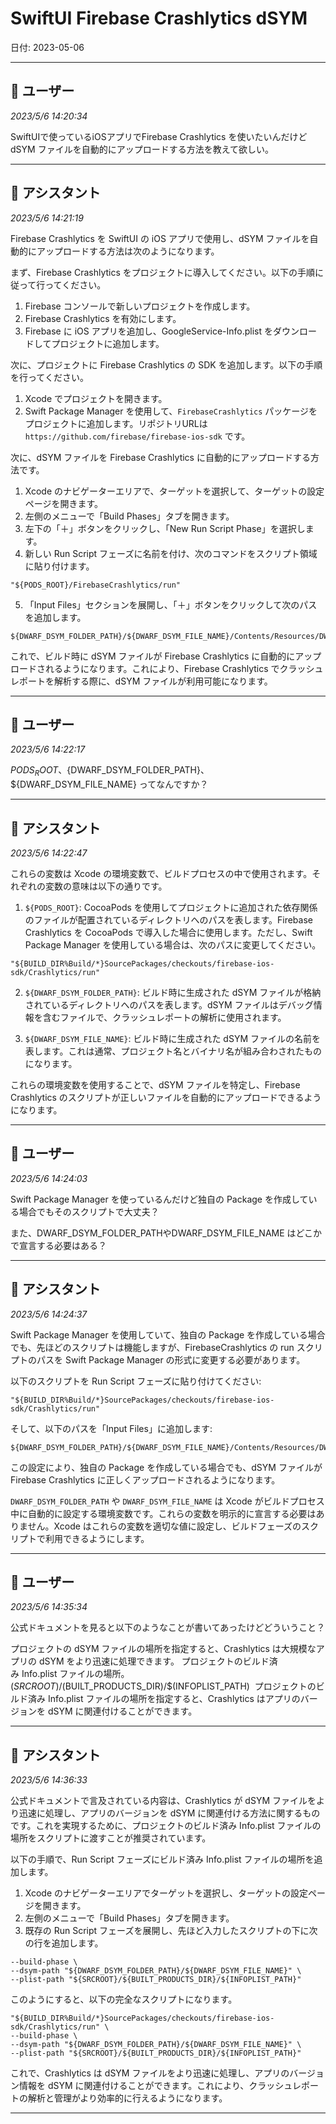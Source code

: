 # SwiftUI Firebase Crashlytics dSYM

日付: 2023-05-06

---

## 👤 ユーザー
*2023/5/6 14:20:34*

SwiftUIで使っているiOSアプリでFirebase Crashlytics を使いたいんだけど dSYM ファイルを自動的にアップロードする方法を教えて欲しい。

---

## 🤖 アシスタント
*2023/5/6 14:21:19*

Firebase Crashlytics を SwiftUI の iOS アプリで使用し、dSYM ファイルを自動的にアップロードする方法は次のようになります。

まず、Firebase Crashlytics をプロジェクトに導入してください。以下の手順に従って行ってください。

1. Firebase コンソールで新しいプロジェクトを作成します。
2. Firebase Crashlytics を有効にします。
3. Firebase に iOS アプリを追加し、GoogleService-Info.plist をダウンロードしてプロジェクトに追加します。

次に、プロジェクトに Firebase Crashlytics の SDK を追加します。以下の手順を行ってください。

1. Xcode でプロジェクトを開きます。
2. Swift Package Manager を使用して、`FirebaseCrashlytics` パッケージをプロジェクトに追加します。リポジトリURLは `https://github.com/firebase/firebase-ios-sdk` です。

次に、dSYM ファイルを Firebase Crashlytics に自動的にアップロードする方法です。

1. Xcode のナビゲーターエリアで、ターゲットを選択して、ターゲットの設定ページを開きます。
2. 左側のメニューで「Build Phases」タブを開きます。
3. 左下の「＋」ボタンをクリックし、「New Run Script Phase」を選択します。
4. 新しい Run Script フェーズに名前を付け、次のコマンドをスクリプト領域に貼り付けます。

```
"${PODS_ROOT}/FirebaseCrashlytics/run"
```

5. 「Input Files」セクションを展開し、「＋」ボタンをクリックして次のパスを追加します。

```
${DWARF_DSYM_FOLDER_PATH}/${DWARF_DSYM_FILE_NAME}/Contents/Resources/DWARF/${TARGET_NAME}
```

これで、ビルド時に dSYM ファイルが Firebase Crashlytics に自動的にアップロードされるようになります。これにより、Firebase Crashlytics でクラッシュレポートを解析する際に、dSYM ファイルが利用可能になります。

---

## 👤 ユーザー
*2023/5/6 14:22:17*

${PODS_ROOT} 、${DWARF_DSYM_FOLDER_PATH}、${DWARF_DSYM_FILE_NAME} ってなんですか？

---

## 🤖 アシスタント
*2023/5/6 14:22:47*

これらの変数は Xcode の環境変数で、ビルドプロセスの中で使用されます。それぞれの変数の意味は以下の通りです。

1. `${PODS_ROOT}`: CocoaPods を使用してプロジェクトに追加された依存関係のファイルが配置されているディレクトリへのパスを表します。Firebase Crashlytics を CocoaPods で導入した場合に使用します。ただし、Swift Package Manager を使用している場合は、次のパスに変更してください。

```
"${BUILD_DIR%Build/*}SourcePackages/checkouts/firebase-ios-sdk/Crashlytics/run"
```

2. `${DWARF_DSYM_FOLDER_PATH}`: ビルド時に生成された dSYM ファイルが格納されているディレクトリへのパスを表します。dSYM ファイルはデバッグ情報を含むファイルで、クラッシュレポートの解析に使用されます。

3. `${DWARF_DSYM_FILE_NAME}`: ビルド時に生成された dSYM ファイルの名前を表します。これは通常、プロジェクト名とバイナリ名が組み合わされたものになります。

これらの環境変数を使用することで、dSYM ファイルを特定し、Firebase Crashlytics のスクリプトが正しいファイルを自動的にアップロードできるようになります。

---

## 👤 ユーザー
*2023/5/6 14:24:03*

Swift Package Manager を使っているんだけど独自の Package を作成している場合でもそのスクリプトで大丈夫？

また、DWARF_DSYM_FOLDER_PATHやDWARF_DSYM_FILE_NAME はどこかで宣言する必要はある？

---

## 🤖 アシスタント
*2023/5/6 14:24:37*

Swift Package Manager を使用していて、独自の Package を作成している場合でも、先ほどのスクリプトは機能しますが、FirebaseCrashlytics の run スクリプトのパスを Swift Package Manager の形式に変更する必要があります。

以下のスクリプトを Run Script フェーズに貼り付けてください:

```
"${BUILD_DIR%Build/*}SourcePackages/checkouts/firebase-ios-sdk/Crashlytics/run"
```

そして、以下のパスを「Input Files」に追加します:

```
${DWARF_DSYM_FOLDER_PATH}/${DWARF_DSYM_FILE_NAME}/Contents/Resources/DWARF/${TARGET_NAME}
```

この設定により、独自の Package を作成している場合でも、dSYM ファイルが Firebase Crashlytics に正しくアップロードされるようになります。

`DWARF_DSYM_FOLDER_PATH` や `DWARF_DSYM_FILE_NAME` は Xcode がビルドプロセス中に自動的に設定する環境変数です。これらの変数を明示的に宣言する必要はありません。Xcode はこれらの変数を適切な値に設定し、ビルドフェーズのスクリプトで利用できるようにします。

---

## 👤 ユーザー
*2023/5/6 14:35:34*

公式ドキュメントを見ると以下のようなことが書いてあったけどどういうこと？

プロジェクトの dSYM ファイルの場所を指定すると、Crashlytics は大規模なアプリの dSYM をより迅速に処理できます。
プロジェクトのビルド済み Info.plist ファイルの場所。  $(SRCROOT)/$(BUILT_PRODUCTS_DIR)/$(INFOPLIST_PATH)  プロジェクトのビルド済み Info.plist ファイルの場所を指定すると、Crashlytics はアプリのバージョンを dSYM に関連付けることができます。

---

## 🤖 アシスタント
*2023/5/6 14:36:33*

公式ドキュメントで言及されている内容は、Crashlytics が dSYM ファイルをより迅速に処理し、アプリのバージョンを dSYM に関連付ける方法に関するものです。これを実現するために、プロジェクトのビルド済み Info.plist ファイルの場所をスクリプトに渡すことが推奨されています。

以下の手順で、Run Script フェーズにビルド済み Info.plist ファイルの場所を追加します。

1. Xcode のナビゲーターエリアでターゲットを選択し、ターゲットの設定ページを開きます。
2. 左側のメニューで「Build Phases」タブを開きます。
3. 既存の Run Script フェーズを展開し、先ほど入力したスクリプトの下に次の行を追加します。

```
--build-phase \
--dsym-path "${DWARF_DSYM_FOLDER_PATH}/${DWARF_DSYM_FILE_NAME}" \
--plist-path "${SRCROOT}/${BUILT_PRODUCTS_DIR}/${INFOPLIST_PATH}"
```

このようにすると、以下の完全なスクリプトになります。

```
"${BUILD_DIR%Build/*}SourcePackages/checkouts/firebase-ios-sdk/Crashlytics/run" \
--build-phase \
--dsym-path "${DWARF_DSYM_FOLDER_PATH}/${DWARF_DSYM_FILE_NAME}" \
--plist-path "${SRCROOT}/${BUILT_PRODUCTS_DIR}/${INFOPLIST_PATH}"
```

これで、Crashlytics は dSYM ファイルをより迅速に処理し、アプリのバージョン情報を dSYM に関連付けることができます。これにより、クラッシュレポートの解析と管理がより効率的に行えるようになります。

---
